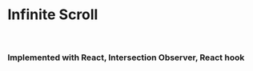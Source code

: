 <h1>Infinite Scroll</h1>
<br/>

<h3/>Implemented with React, Intersection Observer, React hook<h3/> 


